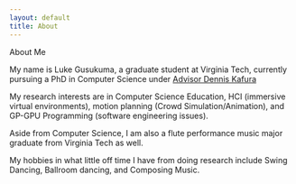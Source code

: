 ```yaml
---
layout: default
title: About
---
```

<div class="center_left">
	<div class="title">About Me</div>	   
	<p>
		My name is Luke Gusukuma, a graduate student at Virginia Tech, currently pursuing a PhD in Computer Science under <a href="http://people.cs.vt.edu/~kafura/">Advisor Dennis Kafura</a>
	</p>
	<p></p>
	<p>
		My research interests are in Computer Science Education, HCI (immersive virtual environments), motion planning (Crowd Simulation/Animation), and GP-GPU Programming (software engineering issues).
	</p>
	<p></p>
	<p>
		Aside from Computer Science, I am also a flute performance music major graduate from Virginia Tech as well.
	</p>
	<p></p>
	<p>
		My hobbies in what little off time I have from doing research include Swing Dancing, Ballroom dancing, and Composing Music.
	</p>
	<!--<img src="http://cdn.cutestpaw.com/wp-content/uploads/2012/04/l-my-first-kitten.jpg" width="112" height="74" class="right" alt="" title="" />-->
</div>